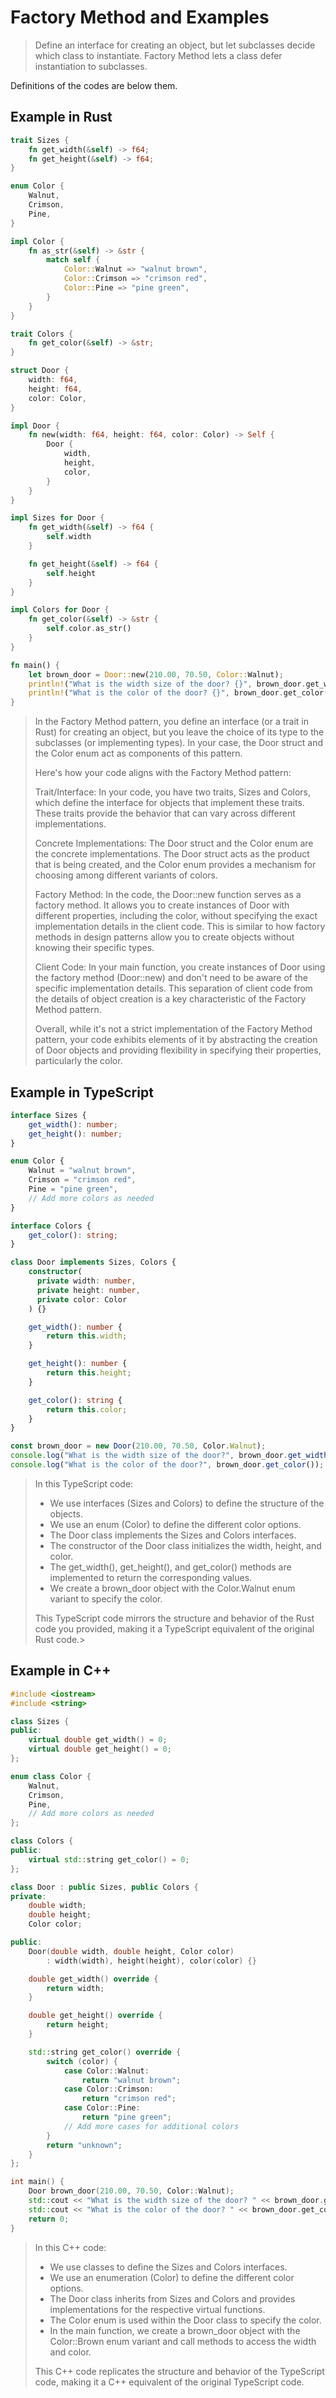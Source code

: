# Factory Method and Examples

> Define an interface for creating an object, but let subclasses decide which class to instantiate. Factory Method lets a class defer instantiation to subclasses.

Definitions of the codes are below them.

## Example in Rust

```rust
trait Sizes {
    fn get_width(&self) -> f64;
    fn get_height(&self) -> f64;
}

enum Color {
    Walnut,
    Crimson,
    Pine,
}

impl Color {
    fn as_str(&self) -> &str {
        match self {
            Color::Walnut => "walnut brown",
            Color::Crimson => "crimson red",
            Color::Pine => "pine green",
        }
    }
}

trait Colors {
    fn get_color(&self) -> &str;
}

struct Door {
    width: f64,
    height: f64,
    color: Color,
}

impl Door {
    fn new(width: f64, height: f64, color: Color) -> Self {
        Door {
            width,
            height,
            color,
        }
    }
}

impl Sizes for Door {
    fn get_width(&self) -> f64 {
        self.width
    }

    fn get_height(&self) -> f64 {
        self.height
    }
}

impl Colors for Door {
    fn get_color(&self) -> &str {
        self.color.as_str()
    }
}

fn main() {
    let brown_door = Door::new(210.00, 70.50, Color::Walnut);
    println!("What is the width size of the door? {}", brown_door.get_width());
    println!("What is the color of the door? {}", brown_door.get_color());
}

```

> In the Factory Method pattern, you define an interface (or a trait in Rust) for creating an object, but you leave the choice of its type to the subclasses (or implementing types). In your case, the Door struct and the Color enum act as components of this pattern.
>
> Here's how your code aligns with the Factory Method pattern:
>
> Trait/Interface: In your code, you have two traits, Sizes and Colors, which define the interface for objects that implement these traits. These traits provide the behavior that can vary across different implementations.
>
> Concrete Implementations: The Door struct and the Color enum are the concrete implementations. The Door struct acts as the product that is being created, and the Color enum provides a mechanism for choosing among different variants of colors.
>
> Factory Method: In the code, the Door::new function serves as a factory method. It allows you to create instances of Door with different properties, including the color, without specifying the exact implementation details in the client code. This is similar to how factory methods in design patterns allow you to create objects without knowing their specific types.
>
> Client Code: In your main function, you create instances of Door using the factory method (Door::new) and don't need to be aware of the specific          implementation details. This separation of client code from the details of object creation is a key characteristic of the Factory Method pattern.
>
> Overall, while it's not a strict implementation of the Factory Method pattern, your code exhibits elements of it by abstracting the creation of Door objects and providing flexibility in specifying their properties, particularly the color.


## Example in TypeScript

```typescript
interface Sizes {
    get_width(): number;
    get_height(): number;
}

enum Color {
    Walnut = "walnut brown",
    Crimson = "crimson red",
    Pine = "pine green",
    // Add more colors as needed
}

interface Colors {
    get_color(): string;
}

class Door implements Sizes, Colors {
    constructor(
      private width: number,
      private height: number,
      private color: Color
    ) {}

    get_width(): number {
        return this.width;
    }

    get_height(): number {
        return this.height;
    }

    get_color(): string {
        return this.color;
    }
}

const brown_door = new Door(210.00, 70.50, Color.Walnut);
console.log("What is the width size of the door?", brown_door.get_width());
console.log("What is the color of the door?", brown_door.get_color());
```

> In this TypeScript code:
>
> - We use interfaces (Sizes and Colors) to define the structure of the objects.
> - We use an enum (Color) to define the different color options.
> - The Door class implements the Sizes and Colors interfaces.
> - The constructor of the Door class initializes the width, height, and color.
> - The get_width(), get_height(), and get_color() methods are implemented to return the corresponding values.
> - We create a brown_door object with the Color.Walnut enum variant to specify the color.
>
> This TypeScript code mirrors the structure and behavior of the Rust code you provided, making it a TypeScript equivalent of the original Rust code.>  


## Example in C++

```cpp
#include <iostream>
#include <string>

class Sizes {
public:
    virtual double get_width() = 0;
    virtual double get_height() = 0;
};

enum class Color {
    Walnut,
    Crimson,
    Pine,
    // Add more colors as needed
};

class Colors {
public:
    virtual std::string get_color() = 0;
};

class Door : public Sizes, public Colors {
private:
    double width;
    double height;
    Color color;

public:
    Door(double width, double height, Color color)
        : width(width), height(height), color(color) {}

    double get_width() override {
        return width;
    }

    double get_height() override {
        return height;
    }

    std::string get_color() override {
        switch (color) {
            case Color::Walnut:
                return "walnut brown";
            case Color::Crimson:
                return "crimson red";
            case Color::Pine:
                return "pine green";
            // Add more cases for additional colors
        }
        return "unknown";
    }
};

int main() {
    Door brown_door(210.00, 70.50, Color::Walnut);
    std::cout << "What is the width size of the door? " << brown_door.get_width() << std::endl;
    std::cout << "What is the color of the door? " << brown_door.get_color() << std::endl;
    return 0;
}
```

> In this C++ code:
>
> - We use classes to define the Sizes and Colors interfaces.
> - We use an enumeration (Color) to define the different color options.
> - The Door class inherits from Sizes and Colors and provides implementations for the respective virtual functions.
> - The Color enum is used within the Door class to specify the color.
> - In the main function, we create a brown_door object with the Color::Brown enum variant and call methods to access the width and color.
>
> This C++ code replicates the structure and behavior of the TypeScript code, making it a C++ equivalent of the original TypeScript code.
